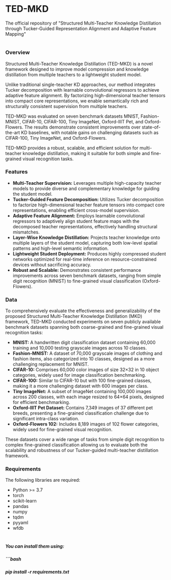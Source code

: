 # TED-MKD

The official repository of "Structured Multi-Teacher Knowledge Distillation through Tucker-Guided Representation Alignment and Adaptive Feature Mapping"

# 

### Overview

Structured Multi-Teacher Knowledge Distillation (TED-MKD) is a novel framework designed to improve model compression and knowledge distillation from multiple teachers to a lightweight student model.



Unlike traditional single-teacher KD approaches, our method integrates Tucker decomposition with learnable convolutional regressors to achieve adaptive feature alignment. By factorizing high-dimensional teacher tensors into compact core representations, we enable semantically rich and structurally consistent supervision from multiple teachers.



TED-MKD was evaluated on seven benchmark datasets MNIST, Fashion-MNIST, CIFAR-10, CIFAR-100, Tiny ImageNet, Oxford-IIIT Pet, and Oxford-Flowers. The results demonstrate consistent improvements over state-of-the-art KD baselines, with notable gains on challenging datasets such as CIFAR-100, Tiny ImageNet, and Oxford-Flowers.



TED-MKD provides a robust, scalable, and efficient solution for multi-teacher knowledge distillation, making it suitable for both simple and fine-grained visual recognition tasks.



### Features

* **Multi-Teacher Supervision:** Leverages multiple high-capacity teacher models to provide diverse and complementary knowledge for guiding the student model.
* **Tucker-Guided Feature Decomposition:** Utilizes Tucker decomposition to factorize high-dimensional teacher feature tensors into compact core representations, enabling efficient cross-model supervision.
* **Adaptive Feature Alignment:** Employs learnable convolutional regressors to adaptively align student feature maps with the decomposed teacher representations, effectively handling structural mismatches.
* **Layer-Wise Knowledge Distillation:** Projects teacher knowledge onto multiple layers of the student model, capturing both low-level spatial patterns and high-level semantic information.
* **Lightweight Student Deployment:** Produces highly compressed student networks optimized for real-time inference on resource-constrained devices without sacrificing accuracy.
* **Robust and Scalable:** Demonstrates consistent performance improvements across seven benchmark datasets, ranging from simple digit recognition (MNIST) to fine-grained visual classification (Oxford-Flowers).



### Data

To comprehensively evaluate the effectiveness and generalizability of the proposed Structured Multi-Teacher Knowledge Distillation (MKD) framework, TED-MKD conducted experiments on seven publicly available benchmark datasets spanning both coarse-grained and fine-grained visual recognition tasks:



* **MNIST:** A handwritten digit classification dataset containing 60,000 training and 10,000 testing grayscale images across 10 classes.
* **Fashion-MNIST:** A dataset of 70,000 grayscale images of clothing and fashion items, also categorized into 10 classes, designed as a more challenging replacement for MNIST.
* **CIFAR-10:** Comprises 60,000 color images of size 32×32 in 10 object categories, widely used for image classification benchmarking.
* **CIFAR-100:** Similar to CIFAR-10 but with 100 fine-grained classes, making it a more challenging dataset with 600 images per class.
* **Tiny ImageNet:** A subset of ImageNet containing 100,000 images across 200 classes, with each image resized to 64×64 pixels, designed for efficient benchmarking.
* **Oxford-IIIT Pet Dataset:** Contains 7,349 images of 37 different pet breeds, presenting a fine-grained classification challenge due to significant intra-class variation.
* **Oxford-Flowers 102:** Includes 8,189 images of 102 flower categories, widely used for fine-grained visual recognition.



These datasets cover a wide range of tasks from simple digit recognition to complex fine-grained classification allowing us to evaluate both the scalability and robustness of our Tucker-guided multi-teacher distillation framework.



### Requirements

The following libraries are required:

* Python >= 3.7
* torch
* scikit-learn
* pandas
* numpy
* tqdm
* pyyaml
* wfdb

# 

##### You can install them using:

##### ```bash

##### pip install -r requirements.txt

